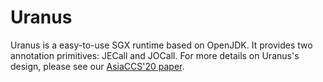 # Uranus

Uranus is a easy-to-use SGX runtime based on OpenJDK. It provides
two annotation primitives: JECall and JOCall. For more details
on Uranus's design, please see our [AsiaCCS'20 paper](https://i.cs.hku.hk/~heming/papers/asiaccs20-uranus.pdf).
